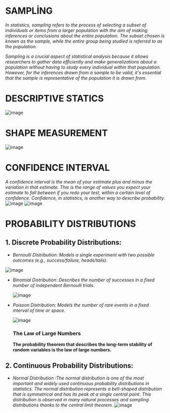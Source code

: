 #  SAMPLİNG
*In statistics, sampling refers to the process of selecting a subset of individuals or items from a larger population with the aim of making inferences or conclusions about the entire population. The subset chosen is known as the sample, while the entire group being studied is referred to as the population.*

*Sampling is a crucial aspect of statistical analysis because it allows researchers to gather data efficiently and make generalizations about a population without having to study every individual within that population. However, for the inferences drawn from a sample to be valid, it's essential that the sample is representative of the population it is drawn from.*

# DESCRIPTIVE STATICS
![image](https://github.com/Alihanesentas/Statistics-for-data-science/assets/147850914/01d4fcbc-a1a1-4d9c-8ad4-5149d49c4780)
# SHAPE MEASUREMENT
![image](https://github.com/Alihanesentas/Statistics-for-data-science/assets/147850914/5bc514ec-cb7e-4143-bf4d-2452d2ea67bc)
# CONFIDENCE INTERVAL 
*A confidence interval is the mean of your estimate plus and minus the variation in that estimate. This is the range of values you expect your estimate to fall between if you redo your test, within a certain level of confidence. Confidence, in statistics, is another way to describe probability.*
![image](https://www.simplypsychology.org/wp-content/uploads/confidence-interval.jpg)
![image](https://www.questionpro.com/blog/wp-content/uploads/2022/08/confidence-interval-formula.jpg)
# PROBABILITY DISTRIBUTIONS
## 1. Discrete Probability Distributions:
* *Bernoulli Distribution: Models a single experiment with two possible outcomes (e.g., success/failure, heads/tails).*
  
![image](https://d138zd1ktt9iqe.cloudfront.net/media/seo_landing_files/bernoulli-distribution-graph-1634631289.png)

* *Binomial Distribution: Describes the number of successes in a fixed number of independent Bernoulli trials.*
  
   ![image](https://i.ibb.co/Kw85Zvk/image.png)

  
* *Poisson Distribution: Models the number of rare events in a fixed interval of time or space.*

   ![image](https://gcdnb.pbrd.co/images/4gRTAk7bkaTJ.png?o=1)
  
  ### The Law of Large Numbers
  **The probability theorem that describes the long-term stability of random variables is the law of large numbers.**
 
 ## 2. Continuous Probability Distributions:
* *Normal Distribution :The normal distribution is one of the most important and widely used continuous probability distributions in statistics. The normal distribution represents a bell-shaped distribution that is symmetrical and has its peak at a single central point. This distribution is observed in many natural processes and sampling distributions thanks to the central limit theorem.*
    ![image](https://gcdnb.pbrd.co/images/98q3Sb7G8RrO.png?o=1)
    
